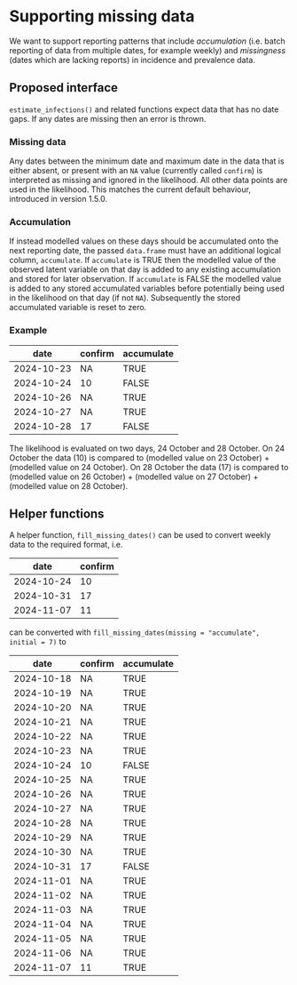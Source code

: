 # Supporting missing data

We want to support reporting patterns that include *accumulation* (i.e. batch reporting of data from multiple dates, for example weekly) and *missingness* (dates which are lacking reports) in incidence and prevalence data.

## Proposed interface

`estimate_infections()` and related functions expect data that has no date gaps.
If any dates are missing then an error is thrown.

### Missing data

Any dates between the minimum date and maximum date in the data that is either absent, or present with an `NA` value (currently called `confirm`) is interpreted as missing and ignored in the likelihood.
All other data points are used in the likelihood.
This matches the current default behaviour, introduced in version 1.5.0.

### Accumulation

If instead modelled values on these days should be accumulated onto the next reporting date, the passed `data.frame` must have an additional logical column, `accumulate`.
If `accumulate` is TRUE then the modelled value of the observed latent variable on that day is added to any existing accumulation and stored for later observation.
If `accumulate` is FALSE the modelled value is added to any stored accumulated variables before potentially being used in the likelihood on that day (if not `NA`).
Subsequently the stored accumulated variable is reset to zero.

### Example

| date       | confirm | accumulate |
|------------|---------|------------|
| 2024-10-23 | NA      | TRUE       |
| 2024-10-24 | 10      | FALSE      |
| 2024-10-26 | NA      | TRUE       |
| 2024-10-27 | NA      | TRUE       |
| 2024-10-28 | 17      | FALSE      |

The likelihood is evaluated on two days, 24 October and 28 October.
On 24 October the data (10) is compared to (modelled value on 23 October) + (modelled value on 24 October).
On 28 October the data (17) is compared to (modelled value on 26 October) + (modelled value on 27 October) + (modelled value on 28 October).

## Helper functions

A helper function, `fill_missing_dates()` can be used to convert weekly data to the required format, i.e.

| date       | confirm |
|------------|---------|
| 2024-10-24 | 10      |
| 2024-10-31 | 17      |
| 2024-11-07 | 11      |

can be converted with `fill_missing_dates(missing = "accumulate", initial = 7)` to

| date       | confirm | accumulate |
|------------|---------|------------|
| 2024-10-18 | NA      | TRUE       |
| 2024-10-19 | NA      | TRUE       |
| 2024-10-20 | NA      | TRUE       |
| 2024-10-21 | NA      | TRUE       |
| 2024-10-22 | NA      | TRUE       |
| 2024-10-23 | NA      | TRUE       |
| 2024-10-24 | 10      | FALSE      |
| 2024-10-25 | NA      | TRUE       |
| 2024-10-26 | NA      | TRUE       |
| 2024-10-27 | NA      | TRUE       |
| 2024-10-28 | NA      | TRUE       |
| 2024-10-29 | NA      | TRUE       |
| 2024-10-30 | NA      | TRUE       |
| 2024-10-31 | 17      | FALSE      |
| 2024-11-01 | NA      | TRUE       |
| 2024-11-02 | NA      | TRUE       |
| 2024-11-03 | NA      | TRUE       |
| 2024-11-04 | NA      | TRUE       |
| 2024-11-05 | NA      | TRUE       |
| 2024-11-06 | NA      | TRUE       |
| 2024-11-07 | 11      | TRUE       |
